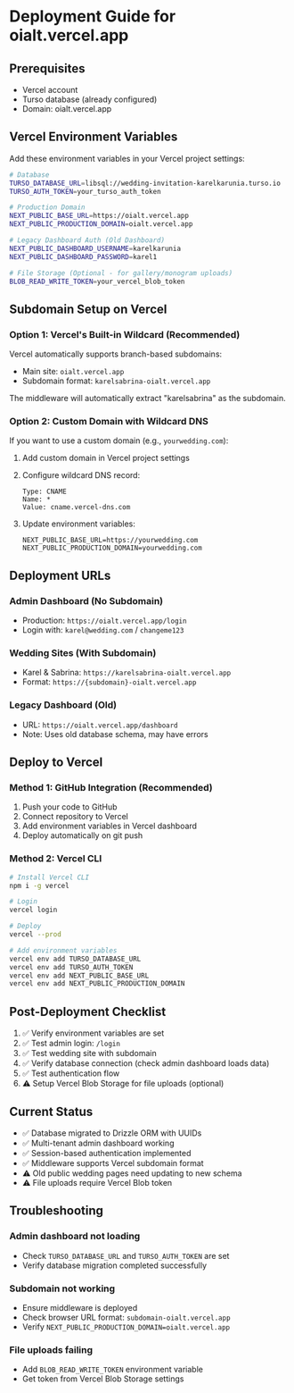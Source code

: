# Deployment Guide for oialt.vercel.app

## Prerequisites

- Vercel account
- Turso database (already configured)
- Domain: oialt.vercel.app

## Vercel Environment Variables

Add these environment variables in your Vercel project settings:

```bash
# Database
TURSO_DATABASE_URL=libsql://wedding-invitation-karelkarunia.turso.io
TURSO_AUTH_TOKEN=your_turso_auth_token

# Production Domain
NEXT_PUBLIC_BASE_URL=https://oialt.vercel.app
NEXT_PUBLIC_PRODUCTION_DOMAIN=oialt.vercel.app

# Legacy Dashboard Auth (Old Dashboard)
NEXT_PUBLIC_DASHBOARD_USERNAME=karelkarunia
NEXT_PUBLIC_DASHBOARD_PASSWORD=karel1

# File Storage (Optional - for gallery/monogram uploads)
BLOB_READ_WRITE_TOKEN=your_vercel_blob_token
```

## Subdomain Setup on Vercel

### Option 1: Vercel's Built-in Wildcard (Recommended)

Vercel automatically supports branch-based subdomains:

- Main site: `oialt.vercel.app`
- Subdomain format: `karelsabrina-oialt.vercel.app`

The middleware will automatically extract "karelsabrina" as the subdomain.

### Option 2: Custom Domain with Wildcard DNS

If you want to use a custom domain (e.g., `yourwedding.com`):

1. Add custom domain in Vercel project settings
2. Configure wildcard DNS record:

   ```
   Type: CNAME
   Name: *
   Value: cname.vercel-dns.com
   ```

3. Update environment variables:
   ```
   NEXT_PUBLIC_BASE_URL=https://yourwedding.com
   NEXT_PUBLIC_PRODUCTION_DOMAIN=yourwedding.com
   ```

## Deployment URLs

### Admin Dashboard (No Subdomain)

- Production: `https://oialt.vercel.app/login`
- Login with: `karel@wedding.com` / `changeme123`

### Wedding Sites (With Subdomain)

- Karel & Sabrina: `https://karelsabrina-oialt.vercel.app`
- Format: `https://{subdomain}-oialt.vercel.app`

### Legacy Dashboard (Old)

- URL: `https://oialt.vercel.app/dashboard`
- Note: Uses old database schema, may have errors

## Deploy to Vercel

### Method 1: GitHub Integration (Recommended)

1. Push your code to GitHub
2. Connect repository to Vercel
3. Add environment variables in Vercel dashboard
4. Deploy automatically on git push

### Method 2: Vercel CLI

```bash
# Install Vercel CLI
npm i -g vercel

# Login
vercel login

# Deploy
vercel --prod

# Add environment variables
vercel env add TURSO_DATABASE_URL
vercel env add TURSO_AUTH_TOKEN
vercel env add NEXT_PUBLIC_BASE_URL
vercel env add NEXT_PUBLIC_PRODUCTION_DOMAIN
```

## Post-Deployment Checklist

1. ✅ Verify environment variables are set
2. ✅ Test admin login: `/login`
3. ✅ Test wedding site with subdomain
4. ✅ Verify database connection (check admin dashboard loads data)
5. ✅ Test authentication flow
6. ⚠️ Setup Vercel Blob Storage for file uploads (optional)

## Current Status

- ✅ Database migrated to Drizzle ORM with UUIDs
- ✅ Multi-tenant admin dashboard working
- ✅ Session-based authentication implemented
- ✅ Middleware supports Vercel subdomain format
- ⚠️ Old public wedding pages need updating to new schema
- ⚠️ File uploads require Vercel Blob token

## Troubleshooting

### Admin dashboard not loading

- Check `TURSO_DATABASE_URL` and `TURSO_AUTH_TOKEN` are set
- Verify database migration completed successfully

### Subdomain not working

- Ensure middleware is deployed
- Check browser URL format: `subdomain-oialt.vercel.app`
- Verify `NEXT_PUBLIC_PRODUCTION_DOMAIN=oialt.vercel.app`

### File uploads failing

- Add `BLOB_READ_WRITE_TOKEN` environment variable
- Get token from Vercel Blob Storage settings
